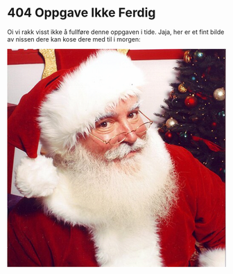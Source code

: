 # 404 Oppgave Ikke Ferdig

Oi vi rakk visst ikke å fullføre denne oppgaven i tide. Jaja, her er et fint bilde av nissen dere kan kose dere med til i morgen:

![julenissen](./input.png)
